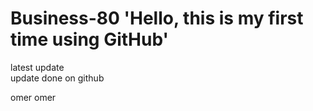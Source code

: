 # Business-80 'Hello, this is my first time using GitHub'

latest update   
update done on github

omer omer 